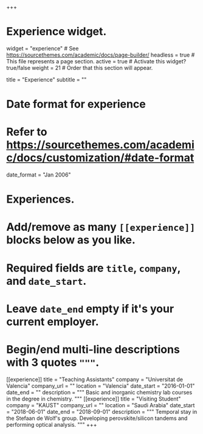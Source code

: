 +++
# Experience widget.
widget = "experience"  # See https://sourcethemes.com/academic/docs/page-builder/
headless = true  # This file represents a page section.
active = true  # Activate this widget? true/false
weight = 21  # Order that this section will appear.

title = "Experience"
subtitle = ""

# Date format for experience
#   Refer to https://sourcethemes.com/academic/docs/customization/#date-format
date_format = "Jan 2006"

# Experiences.
#   Add/remove as many `[[experience]]` blocks below as you like.
#   Required fields are `title`, `company`, and `date_start`.
#   Leave `date_end` empty if it's your current employer.
#   Begin/end multi-line descriptions with 3 quotes `"""`.
[[experience]]
  title = "Teaching Assistants"
  company = "Universitat de Valencia"
  company_url = ""
  location = "Valencia"
  date_start = "2016-01-01"
  date_end = ""
  description = """
  Basic and inorganic chemistry lab courses in the degree in chemistry.
  """
  [[experience]]
  title = "Visiting Student"
  company = "KAUST"
  company_url = ""
  location = "Saudi Arabia"
  date_start = "2018-06-01"
  date_end = "2018-09-01"
  description = """
  Temporal stay in the Stefaan de Wolf's group. Developing perovskite/silicon tandems and performing optical analysis.
  """
+++
